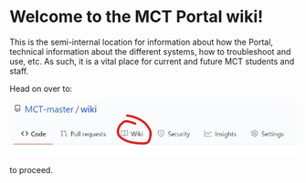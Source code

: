 # Welcome to the MCT Portal wiki!

This is the semi-internal location for information about how the Portal, technical information about the different systems, how to troubleshoot and use, etc. As such, it is a vital place for current and future MCT students and staff.

Head on over to:
<p align="center">
 <img src="navbar.jpg">
</p>
to proceed.
